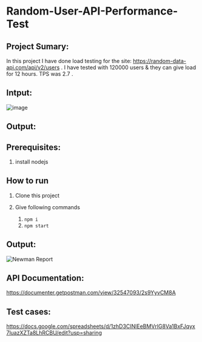 # Random-User-API-Performance-Test

## Project Sumary: 
In this project I have done load testing for the site: https://random-data-api.com/api/v2/users . I have tested with 120000 users & they can give load for 12 hours. TPS was 2.7 . 

## Intput:
![image](https://github.com/Moynul03141/Assignment-1-on-Jmeter/assets/81030756/de9abeeb-603a-4acf-92a4-e4c614dbc075)

## Output:



## Prerequisites:
1. install nodejs

## How to run
1. Clone this project
2. Give following commands
   
   1. ``` npm i ```
   2. ``` npm start ```

## Output:
![Newman Report](https://github.com/Moynul03141/Assignment-on-Postman/assets/81030756/7008d3c4-f36b-46dd-819e-b385c7b17c57)


## API Documentation:
https://documenter.getpostman.com/view/32547093/2s9YyvCM8A

## Test cases:
https://docs.google.com/spreadsheets/d/1zhD3CINlEeBMVrlG8Va1BxFJqyx7luazXZTa8LhRCBU/edit?usp=sharing
